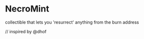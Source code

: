 # NecroMint 

collectible that lets you 'resurrect' anything from the burn address

// inspired by @dhof
